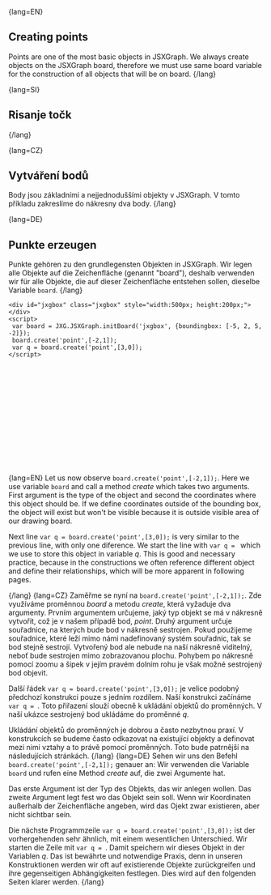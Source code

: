{lang=EN}
## Creating points
Points are one of the most basic objects in JSXGraph. We always create objects on the JSXGraph board, therefore we must use same
board variable for the construction of all objects that will be on board.
{/lang}

{lang=SI}
## Risanje točk
{/lang}

{lang=CZ}
## Vytváření bodů
Body jsou základními a nejjednoduššími objekty v JSXGraph. V tomto příkladu zakreslíme do nákresny dva body. 
{/lang}

{lang=DE}
## Punkte erzeugen

Punkte gehören zu den grundlegensten Objekten in JSXGraph.
Wir legen alle Objekte auf die Zeichenfläche (genannt "board"), deshalb verwenden wir für alle Objekte, die auf dieser Zeichenfläche
entstehen sollen, dieselbe Variable `board`.
{/lang}
```JS
<div id="jxgbox" class="jxgbox" style="width:500px; height:200px;"></div>
<script>
 var board = JXG.JSXGraph.initBoard('jxgbox', {boundingbox: [-5, 2, 5, -2]});
 board.create('point',[-2,1]);
 var q = board.create('point',[3,0]);
</script>
```
<div id="jxgbox" class="jxgbox" style="width:500px; height:200px;"></div>
<script>
 var board = JXG.JSXGraph.initBoard('jxgbox', {boundingbox: [-5, 2, 5, -2]});
 board.create('point',[-3,1]);
 var q = board.create('point',[3,0]);
</script>

{lang=EN}
Let us now observe `board.create('point',[-2,1]);`. Here we use variable `board` and call a method *create* which takes
two arguments. First argument is the type of the object and second the coordinates where this object should be. If we
define coordinates outside of the bounding box, the object will exist but won't be visible because it is outside visible
area of our drawing board.

Next line `var q = board.create('point',[3,0]);` is very similar to the previous line, with only one diference. We start
the line with `var q = ` which we use to store this object in variable *q*. This is good and necessary practice, because
in the constructions we often reference different object and define their relationships, which will be more apparent in following pages.


{/lang}
{lang=CZ}
Zaměřme se nyní na `board.create('point',[-2,1]);`. Zde využíváme proměnnou *board* a metodu *create*, která vyžaduje dva argumenty. Prvním argumentem určujeme, jaký typ objekt se má v nákresně vytvořit, což je v našem případě bod, *point*. Druhý argument určuje souřadnice, na kterých bude bod v nákresně sestrojen. Pokud použijeme souřadnice, které leží mimo námi nadefinovaný systém souřadnic, tak se bod stejně sestrojí. Vytvořený bod ale nebude na naší nákresně viditelný, neboť bude sestrojen mimo zobrazovanou plochu. Pohybem po nákresně pomocí zoomu a šipek v jejím pravém dolním rohu je však možné sestrojený bod objevit.

Další řádek `var q = board.create('point',[3,0]);` je velice podobný předchozí konstrukci pouze s jedním rozdílem. Naší konstrukci začínáme `var q = `. Toto přiřazení slouží obecně k ukládání objektů do proměnných. V naší ukázce sestrojený bod ukládáme do proměnné *q*.

Ukládání objektů do proměnných je dobrou a často nezbytnou praxí. V konstrukcích se budeme často odkazovat na existující objekty a definovat mezi nimi vztahy a to právě pomocí proměnných. Toto bude patrnější na následujících stránkách.
{/lang}
{lang=DE}
Sehen wir uns den Befehl `board.create('point',[-2,1]);` genauer an:
Wir verwenden die Variable `board` und rufen eine Method *create* auf, die zwei Argumente hat.

Das erste Argument ist der Typ des Objekts, das wir anlegen wollen. Das zweite Argument legt fest wo das Objekt sein soll.
Wenn wir Koordinaten außerhalb der Zeichenfläche angeben, wird das Ojekt zwar existieren, aber nicht sichtbar sein.

Die nächste Programmzeile `var q = board.create('point',[3,0]);` ist der vorhergehenden sehr ähnlich, mit einem wesentlichen Unterschied.
Wir starten die Zeile mit `var q = `. Damit speichern wir dieses Objekt in der Variablen *q*.
Das ist bewährte und notwendige Praxis, denn in unseren Konstruktionen werden wir oft auf existierende Objekte
zurückgreifen und ihre gegenseitigen Abhängigkeiten festlegen.
Dies wird auf den folgenden Seiten klarer werden.
{/lang}